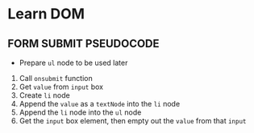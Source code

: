 # Learn DOM

## FORM SUBMIT PSEUDOCODE

- Prepare `ul` node to be used later

1. Call `onsubmit` function
2. Get `value` from `input` box
3. Create `li` node
4. Append the `value` as a `textNode` into the `li` node
5. Append the `li` node into the `ul` node
6. Get the `input` box element, then empty out the `value` from that `input`
